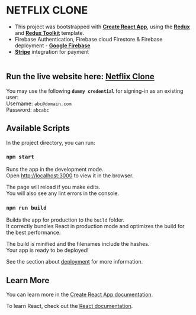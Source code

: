 # NETFLIX CLONE

- This project was bootstrapped with **[Create React App](https://github.com/facebook/create-react-app)**, using the **[Redux](https://redux.js.org/)** and **[Redux Toolkit](https://redux-toolkit.js.org/)** template.<br />
- Firebase Authentication, Firebase cloud Firestore & Firebase deployment - **[Google Firebase](https://firebase.google.com)** <br />
- **[Stripe](https://stripe.com/)** integration for payment<br /><br />

## Run the live website here: [Netflix Clone](https://netflix-clone-ba17e.web.app)

You may use the following **`dummy credential`** for signing-in as an existing user:<br />
Username: `abc@domain.com`<br />
Password: `abcabc`

## Available Scripts

In the project directory, you can run:

### `npm start`

Runs the app in the development mode.<br />
Open [http://localhost:3000](http://localhost:3000) to view it in the browser.

The page will reload if you make edits.<br />
You will also see any lint errors in the console.

### `npm run build`

Builds the app for production to the `build` folder.<br />
It correctly bundles React in production mode and optimizes the build for the best performance.

The build is minified and the filenames include the hashes.<br />
Your app is ready to be deployed!

See the section about [deployment](https://facebook.github.io/create-react-app/docs/deployment) for more information.

## Learn More

You can learn more in the [Create React App documentation](https://facebook.github.io/create-react-app/docs/getting-started).

To learn React, check out the [React documentation](https://reactjs.org/).
